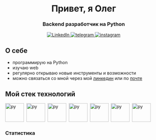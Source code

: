 <div id="header" align='center'>
    <h1>Привет, я Олег</h1>
    <h3>Backend разработчик на Python</h3>
    <a href="https://www.linkedin.com/in/%D0%BE%D0%BB%D0%B5%D0%B3-%D0%BF%D1%80%D0%BE%D0%BD%D0%B8%D0%BD-223502268/">
    <img src="https://img.shields.io/badge/LinkedIn-blue?style=for-the-badge&logo=linkedin&logoColor=white" alt="LinkedIn"/>
    </a>
    <a href="https://t.me/mr_losuit">
    <img src="https://img.shields.io/badge/telegram-blue?style=for-the-badge&logo=telegram&logoColor=white" alt="telegram"/>
    </a>
    <a href="https://www.instagram.com/mr.lawsuit/profilecard/?igsh=MXRzd2gyMmltNnZmaw==">
    <img src="https://img.shields.io/badge/instagram-blue?style=for-the-badge&logo=instagram&logoColor=white" alt="instagram"/>
    </a>
</div>

## **О себе**

- программирую на Python
- изучаю web
- регулярно открываю новые инструменты и возможности
- можно связаться со мной через мой [линкедин](https://www.linkedin.com/in/%D0%BE%D0%BB%D0%B5%D0%B3-%D0%BF%D1%80%D0%BE%D0%BD%D0%B8%D0%BD-223502268/) или по [почте](mailto:opronin1992@gmail.com)

## **Мой стек технологий**

<img src="https://cdn.jsdelivr.net/gh/devicons/devicon/icons/python/python-original.svg" 
title="py" width="60" height="60"/>&nbsp;
<img src="https://cdn.jsdelivr.net/gh/devicons/devicon/icons/docker/docker-original.svg" 
title="py" width="60" height="60"/>&nbsp;
<img src="https://cdn.jsdelivr.net/gh/devicons/devicon/icons/postgresql/postgresql-original.svg" 
title="py" width="60" height="60"/>&nbsp;
<img src="https://cdn.jsdelivr.net/gh/devicons/devicon/icons/git/git-original.svg" 
title="py" width="60" height="60"/>&nbsp;
<img src="https://cdn.jsdelivr.net/gh/devicons/devicon/icons/bash/bash-original.svg" 
title="py" width="60" height="60"/>&nbsp;
<img src="https://cdn.jsdelivr.net/gh/devicons/devicon/icons/redis/redis-original.svg" 
title="py" width="60" height="60"/>&nbsp;
<img src="https://cdn.jsdelivr.net/gh/devicons/devicon/icons/fastapi/fastapi-original.svg" 
title="py" width="60" height="60"/>&nbsp;

### **Статистика**

<div id="stat" align="center">
    <img src="https://github-profile-summary-cards.vercel.app/api/cards/profile-details?username=mrlawsuit&theme=github" alt=""/>
    <img src="https://github-profile-summary-cards.vercel.app/api/cards/most-commit-language?username=mrlawsuit&theme=github" alt=""/>
     <img src="https://github-profile-summary-cards.vercel.app/api/cards/stats?username=mrlawsuit&theme=github" alt=""/>
</div>
